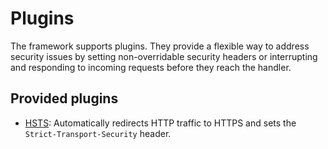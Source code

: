 # Plugins

The framework supports plugins. They provide a flexible way to address security 
issues by setting non-overridable security headers or interrupting and
responding to incoming requests before they reach the handler.

## Provided plugins

- [HSTS](plugins/hsts.md): Automatically redirects HTTP traffic to HTTPS and
sets the `Strict-Transport-Security` header.
